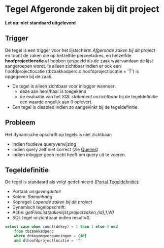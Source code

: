 # Tegel Afgeronde zaken bij dit project

**Let op: niet standaard uitgeleverd**

## Trigger

De tegel is een trigger voor het lijstscherm _Afgeronde zaken bij dit project_ en toont de zaken die op hetzelfde perceeladres, en hetzelfde **hoofprojectlocatie** af hebben gespeeld als de zaak waarvandaan de lijst aangeroepen wordt. Is alleen zichtbaar indien er ook een hoofdprojectlocatie (tbzaakkadperc.dlhoofdprojectlocatie = 'T') is opgegeven bij de zaak.

- De tegel is alleen zichtbaar voor inlogger wanneer:
  - deze aan hem/haar is toegekend
  - de evaluatie van het _SQL statement onzichtbaar_ bij de tegeldefinitie een waarde ongelijk aan 0 oplevert.
- Een tegel is disabled indien zo aangevinkt bij de tegeldefinitie.

## Probleem

Het dynamische opschrift op tegels is niet zichtbaar:

- indien foutieve queryverwijzing
- indien query zelf niet correct (zie [Queries](/docs/instellen_inrichten/queries.md))
- indien inlogger geen recht heeft om query uit te voeren.

## Tegeldefinitie

De tegel is standaard als volgt gedefinieerd ([Portal Tegeldefinitie](/docs/instellen_inrichten/portaldefinitie/portal_tegel.md)):

- Portaal: _omgevingdetail_
- Kolom: _Samenhang_
- Kopregel: _Lopende zaken bij dit project_
- Dynamisch tegelopschrift:
- Actie: _getFlexList(zakenlijst,projectzaken,{id},1,W)_
- SQL tegel onzichtbaar indien result=0:

```sql
select case when count(dnkey) = 1 then 1 else 0 end
    from tbzaakkadperc
    where dnkeyomgvergunningen = {id}
    and dlhoofdprojectlocatie = 'T'
```
